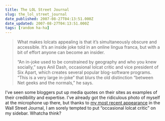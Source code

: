 ```yaml
---
title: The LOL Street Journal
slug: the_lol_street_journal
date_published: 2007-08-27T04:13:51.000Z
date_updated: 2007-08-27T04:13:51.000Z
tags: [random ha-ha]
---
```


> What makes lolcats appealing is that it’s simultaneously obscure and accessible. It’s an inside joke told in an online lingua franca, but with a bit of effort anyone can become an insider.
> 
> “An in-joke used to be constrained by geography and who you knew socially,” says Anil Dash, occasional lolcat critic and vice president of Six Apart, which creates several popular blog-software programs. “This is a very large in-joke” that blurs the old distinction “between Net geeks and the normals,” he says.

I’ve seen some bloggers put up media quotes on their sites as examples of their credibility and expertise. I’ve already got the ridiculous photo of myself at the microphone up there, but thanks to [my most recent appearance](http://online.wsj.com/article/SB118798557326508182.html) in the Wall Street Journal, I am sorely tempted to put “occasional lolcat critic” on my sidebar. Whatcha think?
